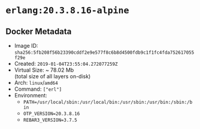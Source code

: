 # `erlang:20.3.8.16-alpine`

## Docker Metadata

- Image ID: `sha256:5fb208f56b23390cddf2e9e577f8c6b8d4500fdb9c1f1fc4fda752617055f29e`
- Created: `2019-01-04T23:55:04.272077259Z`
- Virtual Size: ~ 78.02 Mb  
  (total size of all layers on-disk)
- Arch: `linux`/`amd64`
- Command: `["erl"]`
- Environment:
  - `PATH=/usr/local/sbin:/usr/local/bin:/usr/sbin:/usr/bin:/sbin:/bin`
  - `OTP_VERSION=20.3.8.16`
  - `REBAR3_VERSION=3.7.5`
